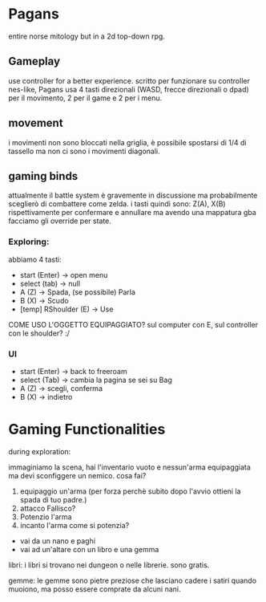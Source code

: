 # Pagans
entire norse mitology but in a 2d top-down rpg.

## Gameplay
use controller for a better experience.
scritto per funzionare su controller nes-like, Pagans usa 4 tasti direzionali (WASD, frecce direzionali o dpad) per il movimento, 2 per il game e 2 per i menu.

## movement
i movimenti non sono bloccati nella griglia, è possibile spostarsi di 1/4 di tassello ma non ci sono i movimenti diagonali.

## gaming binds
attualmente il battle system è gravemente in discussione ma probabilmente sceglierò di combattere come zelda.
i tasti quindi sono:
Z(A), X(B) rispettivamente per confermare e annullare
ma avendo una mappatura gba facciamo gli override per state.

### Exploring:
abbiamo 4 tasti:

- start (Enter) -> open menu
- select (tab)  -> null
- A (Z)         -> Spada, (se possibile) Parla
- B (X)         -> Scudo
- [temp] RShoulder (E) -> Use

COME USO L'OGGETTO EQUIPAGGIATO? sul computer con E, sul controller con le shoulder? :/

### UI
- start (Enter) -> back to freeroam
- select (Tab)  -> cambia la pagina se sei su Bag
- A (Z)         -> scegli, conferma
- B (X)         -> indietro

# Gaming Functionalities
during exploration:

immaginiamo la scena, hai l'inventario vuoto e nessun'arma equipaggiata ma devi sconfiggere un nemico. cosa fai?
1. equipaggio un'arma (per forza perchè subito dopo l'avvio ottieni la spada di tuo padre.)
2. attacco
Fallisco?
1. Potenzio l'arma
2. incanto l'arma
come si potenzia?
- vai da un nano e paghi
- vai ad un'altare con un libro e una gemma

libri:
i libri si trovano nei dungeon o nelle librerie. sono gratis.

gemme:
le gemme sono pietre preziose che lasciano cadere i satiri quando muoiono, ma posso essere comprate da alcuni nani.
